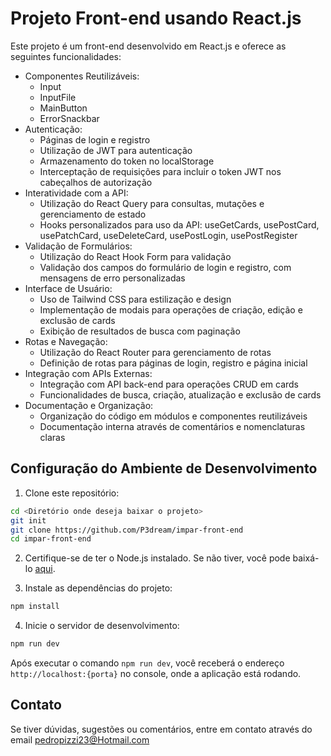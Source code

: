 # Projeto Front-end usando React.js

Este projeto é um front-end desenvolvido em React.js e oferece as seguintes funcionalidades:

- Componentes Reutilizáveis:
  - Input
  - InputFile
  - MainButton
  - ErrorSnackbar
- Autenticação:
  - Páginas de login e registro
  - Utilização de JWT para autenticação
  - Armazenamento do token no localStorage
  - Interceptação de requisições para incluir o token JWT nos cabeçalhos de autorização
- Interatividade com a API:
  - Utilização do React Query para consultas, mutações e gerenciamento de estado
  - Hooks personalizados para uso da API: useGetCards, usePostCard, usePatchCard, useDeleteCard, usePostLogin, usePostRegister
- Validação de Formulários:
  - Utilização do React Hook Form para validação
  - Validação dos campos do formulário de login e registro, com mensagens de erro personalizadas
- Interface de Usuário:
  - Uso de Tailwind CSS para estilização e design
  - Implementação de modais para operações de criação, edição e exclusão de cards
  - Exibição de resultados de busca com paginação
- Rotas e Navegação:
  - Utilização do React Router para gerenciamento de rotas
  - Definição de rotas para páginas de login, registro e página inicial
- Integração com APIs Externas:
  - Integração com API back-end para operações CRUD em cards
  - Funcionalidades de busca, criação, atualização e exclusão de cards
- Documentação e Organização:
  - Organização do código em módulos e componentes reutilizáveis
  - Documentação interna através de comentários e nomenclaturas claras

## Configuração do Ambiente de Desenvolvimento

1. Clone este repositório:

```bash
cd <Diretório onde deseja baixar o projeto>
git init
git clone https://github.com/P3dream/impar-front-end
cd impar-front-end
```

2. Certifique-se de ter o Node.js instalado. Se não tiver, você pode baixá-lo [aqui](https://nodejs.org/).

3. Instale as dependências do projeto:

```bash
npm install
```
4. Inicie o servidor de desenvolvimento:

```bash
npm run dev
```

Após executar o comando `npm run dev`, você receberá o endereço `http://localhost:{porta}` no console, onde a aplicação está rodando.

## Contato

Se tiver dúvidas, sugestões ou comentários, entre em contato através do email pedropizzi23@Hotmail.com
